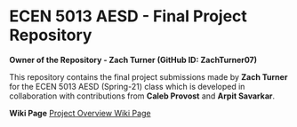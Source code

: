 # ECEN 5013 AESD - Final Project Repository

**Owner of the Repository - Zach Turner (GitHub ID: ZachTurner07)**

This repository contains the final project submissions made by **Zach Turner** for the ECEN 5013 AESD (Spring-21) class which is developed in collaboration with contributions from **Caleb Provost** and **Arpit Savarkar**.

**Wiki Page**
[Project Overview Wiki Page](https://github.com/AESD-Course-Project/AESD-Course-Project.github.io/wiki/Project-Overview)
